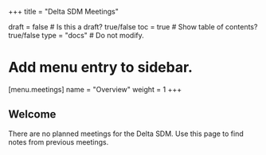 +++
title = "Delta SDM Meetings"

draft = false  # Is this a draft? true/false
toc = true  # Show table of contents? true/false
type = "docs"  # Do not modify.

# Add menu entry to sidebar.
[menu.meetings]
  name = "Overview"
  weight = 1
+++

## Welcome

There are no planned meetings for the Delta SDM. Use this page to find notes from previous meetings.

